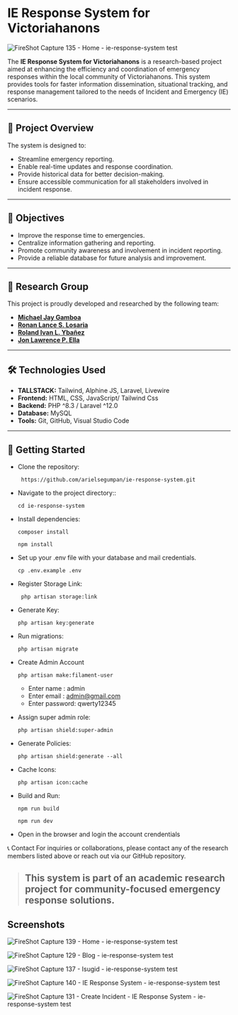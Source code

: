 # IE Response System for Victoriahanons

![FireShot Capture 135 - Home -  ie-response-system test](https://github.com/user-attachments/assets/05493beb-16b5-4b0a-b71c-ff673f447dfd)

The **IE Response System for Victoriahanons** is a research-based project aimed at enhancing the efficiency and coordination of emergency responses within the local community of Victoriahanons. This system provides tools for faster information dissemination, situational tracking, and response management tailored to the needs of Incident and Emergency (IE) scenarios.

---

## 📌 Project Overview

The system is designed to:

-   Streamline emergency reporting.
-   Enable real-time updates and response coordination.
-   Provide historical data for better decision-making.
-   Ensure accessible communication for all stakeholders involved in incident response.

---

## 🎯 Objectives

-   Improve the response time to emergencies.
-   Centralize information gathering and reporting.
-   Promote community awareness and involvement in incident reporting.
-   Provide a reliable database for future analysis and improvement.

---

## 👥 Research Group

This project is proudly developed and researched by the following team:

-   **[Michael Jay Gamboa](https://www.facebook.com/gamboa11)**
-   **[Ronan Lance S. Losaria](https://www.facebook.com/ronanlance.losaria)**
-   **[Roland Ivan L. Ybañez](https://www.facebook.com/ivan.ybanez.77398)**
-   **[Jon Lawrence P. Ella]()**

---

## 🛠️ Technologies Used

-   **TALLSTACK:** Tailwind, Alphine JS, Laravel, Livewire
-   **Frontend:** HTML, CSS, JavaScript/ Tailwind Css
-   **Backend:** PHP ^8.3 / Laravel ^12.0
-   **Database:** MySQL
-   **Tools:** Git, GitHub, Visual Studio Code

---

## 🚀 Getting Started

-   Clone the repository:
    ```
     https://github.com/arielsegumpan/ie-response-system.git
    ```
-   Navigate to the project directory::
    ```
    cd ie-response-system
    ```
-   Install dependencies:
    ```
    composer install
    ```
    ```
    npm install
    ```
-   Set up your .env file with your database and mail credentials.
    ```
    cp .env.example .env
    ```
-   Register Storage Link:
    ```
     php artisan storage:link
    ```
-   Generate Key:
    ```
    php artisan key:generate
    ```
-   Run migrations:
    ```
    php artisan migrate
    ```
-   Create Admin Account
    ```
    php artisan make:filament-user
    ```
    -   Enter name : admin
    -   Enter email : admin@gmail.com
    -   Enter password: qwerty12345
-   Assign super admin role:
    ```
    php artisan shield:super-admin
    ```
-   Generate Policies:
    ```
    php artisan shield:generate --all
    ```
-   Cache Icons:
    ```
    php artisan icon:cache
    ```
-   Build and Run:

    ```
    npm run build
    ```

    ```
    npm run dev
    ```

-   Open in the browser and login the account crendentials

📞 Contact
For inquiries or collaborations, please contact any of the research members listed above or reach out via our GitHub repository.

> ## This system is part of an academic research project for community-focused emergency response solutions.

## Screenshots

![FireShot Capture 139 - Home -  ie-response-system test](https://github.com/user-attachments/assets/5518faf1-6c82-4881-b98a-9bc0422ae624)

![FireShot Capture 129 - Blog -  ie-response-system test](https://github.com/user-attachments/assets/35a61a81-51da-404d-b4ab-929c95fb0f89)

![FireShot Capture 137 - Isugid -  ie-response-system test](https://github.com/user-attachments/assets/05f0142c-3d02-4086-b20c-f1af020d2e55)

![FireShot Capture 140 - IE Response System -  ie-response-system test](https://github.com/user-attachments/assets/de0a0991-2720-4a5a-bdbc-d04b3571e775)

![FireShot Capture 131 - Create Incident - IE Response System -  ie-response-system test](https://github.com/user-attachments/assets/d5307a5a-164c-4798-bedc-2fa7961c2e7f)

